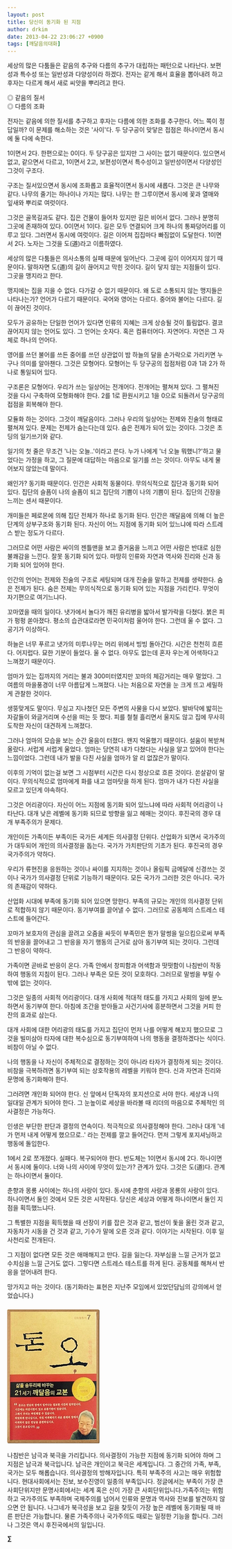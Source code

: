 ```yaml
---
layout: post
title: 당신이 동기화 된 지점
author: drkim
date: 2013-04-22 23:06:27 +0900
tags: [깨달음의대화]
---
```

세상의 많은 다툼들은 같음의 추구와 다름의 추구가 대립하는 패턴으로 나타난다. 보편성과 특수성 또는 일반성과 다양성이라 하겠다. 전자는 같게 해서 효율을 뽑아내려 하고 후자는 다르게 해서 새로 씨앗을 뿌리려고 한다. 



◎ 같음의 질서   
◎ 다름의 조화

  


전자는 같음에 의한 질서를 추구하고 후자는 다름에 의한 조화를 추구한다. 어느 쪽이 정답일까? 이 문제를 해소하는 것은 '사이'다. 두 당구공이 맞닿은 접점은 하나이면서 동시에 둘 다에 속한다. 


  


1이면서 2다. 한편으로는 0이다. 두 당구공은 있지만 그 사이는 없기 때문이다. 있으면서 없고, 같으면서 다르고, 1이면서 2고, 보편성이면서 특수성이고 일반성이면서 다양성인 그것이 구조다. 


  


구조는 질서있으면서 동시에 조화롭고 효율적이면서 동시에 새롭다. 그것은 큰 나무와 같다. 나무의 줄기는 하나이나 가지는 많다. 나무는 한 그루이면서 동시에 꽃과 열매와 잎새와 뿌리로 여럿이다. 


  


그것은 골목길과도 같다. 집은 건물이 들어차 있지만 길은 비어서 없다. 그러나 분명히 그곳에 존재하여 있다. 0이면서 1이다. 길은 모두 연결되어 크게 하나의 통짜덩어리를 이루고 있다. 그러면서 동시에 여럿이다. 길은 이어져 집집마다 빠짐없이 도달한다. 1이면서 2다. 노자는 그것을 도(道)라고 이름하였다. 


  


세상의 많은 다툼들은 의사소통의 실패 때문에 일어난다. 그곳에 길이 이어지지 않기 때문이다. 말하자면 도(道)의 길이 끊어지고 막힌 것이다. 길이 닿지 않는 지점들이 있다. 그곳을 맹지라고 한다. 


  


맹지에는 집을 지을 수 없다. 다가갈 수 없기 때문이다. 왜 도로 소통되지 않는 맹지들은 나타나는가? 언어가 다르기 때문이다. 국어와 영어는 다르다. 중어와 불어는 다르다. 길이 끊어진 것이다.


  


모두가 공유하는 단일한 언어가 있다면 인류의 지혜는 크게 상승될 것이 틀림없다. 결코 끊어지지 않는 언어도 있다. 그 언어는 숫자다. 혹은 컴퓨터어다. 자연어다. 자연은 그 자체로 하나의 언어다. 


  


영어를 쓰던 불어를 쓰든 중어를 쓰던 상관없이 밤 하늘의 달을 손가락으로 가리키면 누구나 의미를 알아챈다. 그것은 모형어다. 모형어는 두 당구공의 접점처럼 0과 1과 2가 하나로 통일되어 있다. 


  


구조론은 모형어다. 우리가 쓰는 일상어는 전개어다. 전개어는 펼쳐져 있다. 그 펼쳐진 것을 다시 구축하여 모형화해야 한다. 2를 1로 환원시키고 1을 0으로 되돌려서 당구공의 접점을 회복해야 한다.


  


모듈화 하는 것이다. 그것이 깨달음이다. 그러나 우리의 일상어는 전제와 진술의 형태로 펼쳐져 있다. 문제는 전제가 숨는다는데 있다. 숨은 전제가 되어 있는 것이다. 그것은 초딩의 일기쓰기와 같다. 


  


일기의 첫 줄은 무조건 '나는 오늘..'이라고 쓴다. 누가 나에게 '너 오늘 뭐했니?'하고 물었다는 가정을 하고, 그 질문에 대답하는 마음으로 일기를 쓰는 것이다. 아무도 내게 물어보지 않았는데 말이다. 


  


왜인가? 동기화 때문이다. 인간은 사회적 동물이다. 무의식적으로 집단과 동기화 되어 있다. 집단의 슬픔이 나의 슬픔이 되고 집단의 기쁨이 나의 기쁨이 된다. 집단의 긴장을 느끼는 센서 때문이다. 


  


개미들은 페로몬에 의해 집단 전체가 하나로 동기화 된다. 인간은 깨달음에 의해 더 높은 단계의 상부구조와 동기화 된다. 자신이 어느 지점에 동기화 되어 있느냐에 따라 스트레스 받는 정도가 다르다.


  


그러므로 어떤 사람은 싸이의 젠틀맨을 보고 즐거움을 느끼고 어떤 사람은 반대로 심한 불쾌감을 느낀다. 잘못 동기화 되어 있다. 마땅히 인류와 자연과 역사와 진리와 신과 동기화 되어 있어야 한다. 


  


인간의 언어는 전제와 진술의 구조로 세팅되며 대개 진술을 말하고 전제를 생략한다. 숨은 전제가 된다. 숨은 전제는 무의식적으로 동기화 되어 있는 지점을 가리킨다. 무엇이 자기편으로 여기느냐다. 


  


꼬마였을 때의 일이다. 냇가에서 놀다가 깨진 유리병을 밟아서 발가락을 다쳤다. 붉은 피가 펑펑 쏟아졌다. 평소의 습관대로라면 민국이처럼 울어야 한다. 그런데 울 수 없다. 그 공기가 이상하다. 


  


하늘은 너무 푸르고 냇가의 미루나무는 머리 위에서 빙빙 돌아간다. 시간은 천천히 흐른다. 어지럽다. 묘한 기분이 들었다. 울 수 없다. 아무도 없는데 혼자 우는게 어색하다고 느껴졌기 때문이다. 


  


엄마가 있는 집까지의 거리는 불과 300미터였지만 꼬마의 체감거리는 매우 멀었다. 그 여름의 마을풍경이 너무 아름답게 느껴졌다. 나는 처음으로 자연을 눈 크게 뜨고 세밀하게 관찰한 것이다. 


  


생뚱맞게도 말이다. 무심고 지나쳤던 모든 주변의 사물을 다시 보았다. 발바닥에 밟히는 자갈들이 와글거리며 수선을 떠는 듯 했다. 피를 철철 흘리면서 울지도 않고 집에 무사히 도착한 자신이 대견하게 느껴졌다. 


  


그러나 엄마의 모습을 보는 순간 울음이 터졌다. 왠지 억울했기 때문이다. 설움이 복받쳐 올랐다. 서럽게 서럽게 울었다. 엄마는 당연히 내가 다쳤다는 사실을 알고 있어야 한다는 느낌이었다. 그런데 내가 발을 다친 사실을 엄마가 알 리 없잖은가 말이다. 


  


이후의 기억이 없는걸 보면 그 시점부터 시간은 다시 정상으로 흐른 것이다. 쏜살같이 말이다. 무의식적으로 엄마에게 화를 내고 엄마탓을 하게 된다. 엄마가 내가 다친 사실을 모르고 있던게 야속하다.


  


그것은 어리광이다. 자신이 어느 지점에 동기화 되어 있느냐에 따라 사회적 어리광이 나타난다. 대개 낮은 레벨에 동기화 되므로 방향을 잃고 헤매는 것이다. 후진국의 경우 대개 부족주의가 문제다.


  


개인이든 가족이든 부족이든 국가든 세계든 의사결정 단위다. 산업화가 되면서 국가주의가 대두되어 개인의 의사결정을 돕는다. 국가가 가치판단의 기초가 된다. 후진국의 경우 국가주의가 약하다. 


  


우리가 류현진을 응원하는 것이나 싸이를 지지하는 것이나 올림픽 금메달에 신경쓰는 것이나 국가가 의사결정 단위로 기능하기 때문이다. 모든 국가가 그러한 것은 아니다. 국가의 존재감이 약하다. 


  


산업화 시대에 부족에 동기화 되어 있으면 망한다. 부족의 규모는 개인의 의사결정 단위로 적합하지 않기 때문이다. 동기부여를 끌어낼 수 없다. 그러므로 공동체의 스트레스 테스트에 들어간다. 


  


꼬마가 보호자의 관심을 끌려고 오줌을 싸듯이 부족민은 뭔가 말썽을 일으킴으로써 부족의 반응을 끌어내고 그 반응을 자기 행동의 근거로 삼아 동기부여 되는 것이다. 그런데 그 반응이 약하다.


  


가족이면 곧바로 반응이 온다. 가족 안에서 창피함과 어색함과 떳떳함이 나침반이 작동하여 행동의 지침이 된다. 그러나 부족은 모든 것이 모호하다. 그러므로 말썽을 부릴 수 밖에 없는 것이다. 


  


그것은 일종의 사회적 어리광이다. 대개 사회에 적대적 태도를 가지고 사회의 일에 분노하면서 동기부여 한다. 아침에 조간을 받아들고 사건기사에 흥분하면서 그것을 커피 한 잔의 효과로 삼는다.


  


대개 사회에 대한 어리광의 태도를 가지고 집단이 먼저 나를 어떻게 해꼬지 했으므로 그것을 빌미삼아 타자에 대한 복수심으로 동기부여하여 나의 행동을 결정하겠다는 식이다. 비참이 아닐 수 없다. 


  


나의 행동을 나 자신이 주체적으로 결정하는 것이 아니라 타자가 결정하게 되는 것이다. 비참을 극복하려면 동기부여 되는 상호작용의 레벨을 키워야 한다. 신과 자연과 진리와 문명에 동기화해야 한다. 


  


그러려면 개인화 되어야 한다. 신 앞에서 단독자의 포지션으로 서야 한다. 세상과 나의 일대일 관계가 되어야 한다. 그 눈높이로 세상을 바라볼 때 리더의 마음으로 주체적인 의사결정은 가능하다. 


  


인생은 부단한 판단과 결정의 연속이다. 적극적으로 의사결정해야 한다. 그러나 대개 '네가 먼저 내게 어떻게 했으므로..' 라는 전제를 깔고 들어간다. 먼저 그렇게 포지셔닝하고 행동에 돌입한다. 


  


1에서 2로 쪼개졌다. 실패다. 복구되어야 한다. 반도체는 1이면서 동시에 2다. 하나이면서 동시에 둘이다. 너와 나의 사이에 무엇이 있는가? 관계가 있다. 그것은 도(道)다. 관계는 하나이면서 둘이다. 


  


춘향과 몽룡 사이에는 하나의 사랑이 있다. 동시에 춘향의 사랑과 몽룡의 사랑이 있다. 하나이면서 둘인 것에서 모든 것은 시작된다. 당신은 세상과 어떻게 하나이면서 둘인 지점을 획득했느냐다. 


  


그 특별한 지점을 획득했을 때 선장이 키를 잡은 것과 같고, 범선이 돛을 올린 것과 같고, 자동차가 시동을 건 것과 같고, 기수가 말에 오른 것과 같다. 이야기는 시작된다. 이후 일사천리로 전개된다. 


  


그 지점이 없다면 모든 것은 애매해지고 만다. 길을 잃는다. 자부심을 느낄 근거가 없고 수치심을 느낄 근거도 없다. 그렇다면 스트레스 테스트를 하게 된다. 공동체를 해쳐서 반응을 얻어내려 한다.


  


망가지고 마는 것이다. (동기화라는 표현은 지난주 모임에서 있었던담님의 강의에서 얻었습니다.)


  






 ###


  





  ![](/files/attach/images/198/727/315/55.JPG)




나침반은 남극과 북극을 가리킵니다. 의사결정이 가능한 지점에 동기화 되어야 하며 그 지점은 남극과 북극입니다. 남극은 개인이고 북극은 세계입니다. 그 중간의 가족, 부족, 국가는 모두 해롭습니다. 의사결정의 방해자입니다. 특히 부족주의 사고는 매우 위험합니다. 현대사회에서는 진보, 보수진영이 일종의 부족입니다. 정글에서는 부족이 가장 큰 사회단위지만 문명사회에서는 세계 혹은 신이 가장 큰 사회단위입니다.가족주의는 위험하고 국가주의도 부족하며 국제주의를 넘어서 인류와 문명과 역사와 진보를 발견하지 않으면 안 됩니다. 나그네가 북극성을 보고 길을 찾듯이 가장 높은 레벨에 동기화될 때 바른 판단은 가능합니다. 물론 가족주의나 국가주의도 때로는 일정한 기능을 합니다. 그러나 그것은 역시 후진국에서의 일입니다. 





**∑**